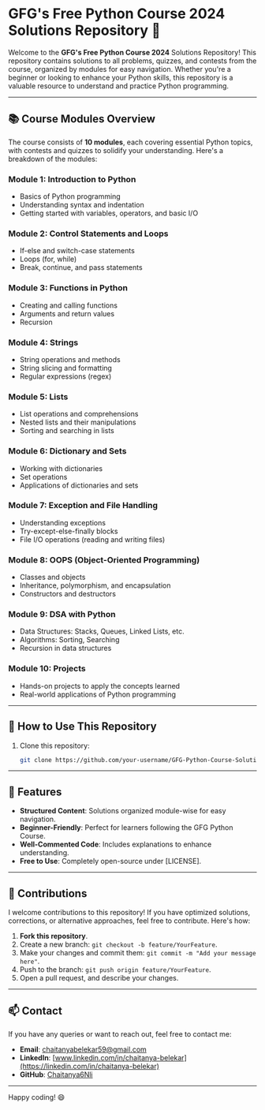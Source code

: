 # GFG's Free Python Course 2024 Solutions Repository 🐍

Welcome to the **GFG's Free Python Course 2024** Solutions Repository! This repository contains solutions to all problems, quizzes, and contests from the course, organized by modules for easy navigation. Whether you're a beginner or looking to enhance your Python skills, this repository is a valuable resource to understand and practice Python programming.

---

## 📚 Course Modules Overview
The course consists of **10 modules**, each covering essential Python topics, with contests and quizzes to solidify your understanding. Here's a breakdown of the modules:

### Module 1: Introduction to Python
- Basics of Python programming
- Understanding syntax and indentation
- Getting started with variables, operators, and basic I/O

### Module 2: Control Statements and Loops
- If-else and switch-case statements
- Loops (for, while)
- Break, continue, and pass statements

### Module 3: Functions in Python
- Creating and calling functions
- Arguments and return values
- Recursion

### Module 4: Strings
- String operations and methods
- String slicing and formatting
- Regular expressions (regex)

### Module 5: Lists
- List operations and comprehensions
- Nested lists and their manipulations
- Sorting and searching in lists

### Module 6: Dictionary and Sets
- Working with dictionaries
- Set operations
- Applications of dictionaries and sets

### Module 7: Exception and File Handling
- Understanding exceptions
- Try-except-else-finally blocks
- File I/O operations (reading and writing files)

### Module 8: OOPS (Object-Oriented Programming)
- Classes and objects
- Inheritance, polymorphism, and encapsulation
- Constructors and destructors

### Module 9: DSA with Python
- Data Structures: Stacks, Queues, Linked Lists, etc.
- Algorithms: Sorting, Searching
- Recursion in data structures

### Module 10: Projects
- Hands-on projects to apply the concepts learned
- Real-world applications of Python programming

---

## 🚀 How to Use This Repository
1. Clone this repository:
   ```bash
   git clone https://github.com/your-username/GFG-Python-Course-Solutions-2024.git

---

## 🚀 Features
- **Structured Content**: Solutions organized module-wise for easy navigation.
- **Beginner-Friendly**: Perfect for learners following the GFG Python Course.
- **Well-Commented Code**: Includes explanations to enhance understanding.
- **Free to Use**: Completely open-source under [LICENSE].

---

## 🤝 Contributions

I welcome contributions to this repository! If you have optimized solutions, corrections, or alternative approaches, feel free to contribute. Here's how:

1. **Fork this repository**.
2. Create a new branch: `git checkout -b feature/YourFeature`.
3. Make your changes and commit them: `git commit -m "Add your message here"`.
4. Push to the branch: `git push origin feature/YourFeature`.
5. Open a pull request, and describe your changes.

---

## 📫 Contact

If you have any queries or want to reach out, feel free to contact me:

- **Email**: [chaitanyabelekar59@gmail.com](mailto:chaitanyabelekar59@gmail.com)
- **LinkedIn**: [www.linkedin.com/in/chaitanya-belekar](https://linkedin.com/in/chaitanya-belekar)
- **GitHub**: [Chaitanya6Nli](https://github.com/Chaitanya6Nli)

---

Happy coding! 😄

